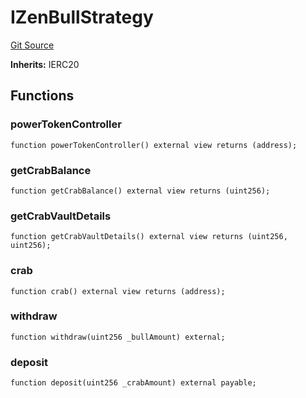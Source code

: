 # IZenBullStrategy
[Git Source](https://github.com/opynfinance/squeeth-monorepo/blob/d9f476e77fa42301e16041672bb68b167162f81f/src/interface/IZenBullStrategy.sol)

**Inherits:**
IERC20


## Functions
### powerTokenController


```solidity
function powerTokenController() external view returns (address);
```

### getCrabBalance


```solidity
function getCrabBalance() external view returns (uint256);
```

### getCrabVaultDetails


```solidity
function getCrabVaultDetails() external view returns (uint256, uint256);
```

### crab


```solidity
function crab() external view returns (address);
```

### withdraw


```solidity
function withdraw(uint256 _bullAmount) external;
```

### deposit


```solidity
function deposit(uint256 _crabAmount) external payable;
```

